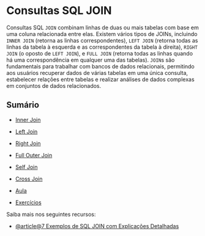 # Consultas SQL JOIN

Consultas SQL `JOIN` combinam linhas de duas ou mais tabelas com base em uma coluna relacionada entre elas. Existem vários tipos de JOINs, incluindo `INNER JOIN` (retorna as linhas correspondentes), `LEFT JOIN` (retorna todas as linhas da tabela à esquerda e as correspondentes da tabela à direita), `RIGHT JOIN` (o oposto de `LEFT JOIN`), e `FULL JOIN` (retorna todas as linhas quando há uma correspondência em qualquer uma das tabelas). `JOIN`s são fundamentais para trabalhar com bancos de dados relacionais, permitindo aos usuários recuperar dados de várias tabelas em uma única consulta, estabelecer relações entre tabelas e realizar análises de dados complexas em conjuntos de dados relacionados.

## Sumário
- [Inner Join](./inner-join/README.md)
- [Left Join](./left-join/README.md)
- [Right Join](./right-join/README.md)
- [Full Outer Join](./full-outer-join/README.md)
- [Self Join](./self-join/README.md)
- [Cross Join](./cross-join/README.md)

- [Aula](./aula/README.md)
- [Exercícios](./exercicios/README.md)


Saiba mais nos seguintes recursos:

- [@article@7 Exemplos de SQL JOIN com Explicações Detalhadas](https://learnsql.com/blog/sql-join-examples-with-explanations/)
